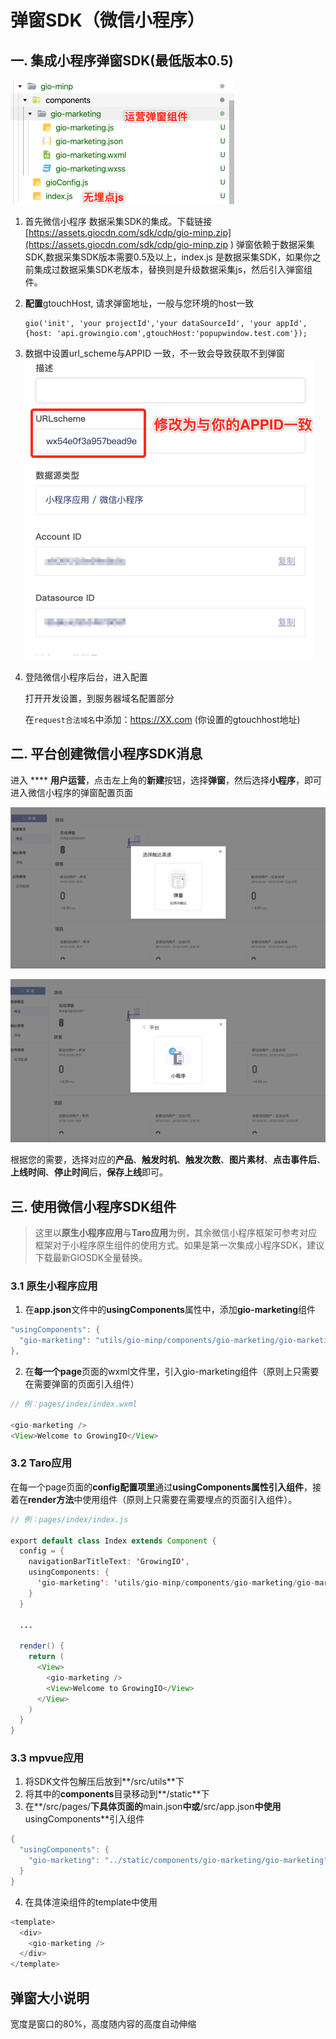 # 弹窗SDK（微信小程序）

## 一. 集成小程序弹窗SDK\(最低版本0.5\)

![](../../../../.gitbook/assets/image%20%28280%29.png)

1. 首先微信小程序 数据采集SDK的集成。下载链接 [https://assets.giocdn.com/sdk/cdp/gio-minp.zip](https://assets.giocdn.com/sdk/cdp/gio-minp.zip
   )  弹窗依赖于数据采集SDK,数据采集SDK版本需要0.5及以上，index.js 是数据采集SDK，如果你之前集成过数据采集SDK老版本，替换则是升级数据采集js，然后引入弹窗组件。
2. **配置**gtouchHost, 请求弹窗地址，一般与您环境的host一致

   ```text
   gio('init', 'your projectId','your dataSourceId', 'your appId', {host: 'api.growingio.com',gtouchHost:'popupwindow.test.com'});
   ```

3. 数据中设置url\_scheme与APPID 一致，不一致会导致获取不到弹窗  ![](../../../../.gitbook/assets/image%20%28296%29.png) 
4. 登陆微信小程序后台，进入配置

   打开开发设置，到服务器域名配置部分

   在`request合法域名`中添加：https://XX.com \(你设置的gtouchhost地址\)

## 二. 平台创建微信小程序SDK消息

进入 **** **用户运营**，点击左上角的**新建**按钮，选择**弹窗**，然后选择**小程序**，即可进入微信小程序的弹窗配置页面

![](../../../../.gitbook/assets/image%20%28260%29.png)

![](../../../../.gitbook/assets/image%20%28258%29.png)

根据您的需要，选择对应的**产品**、**触发时机**、**触发次数**、**图片素材**、**点击事件后**、**上线时间**、**停止时间**后，**保存上线**即可。

## 三. 使用微信小程序SDK组件

> 这里以**原生小程序应用**与**Taro应用**为例，其余微信小程序框架可参考对应框架对于小程序原生组件的使用方式。如果是第一次集成小程序SDK，建议下载最新GIOSDK全量替换。

### 3.1 原生小程序应用

1. 在**app.json**文件中的**usingComponents**属性中，添加**gio-marketing**组件

```java
"usingComponents": {
  "gio-marketing": "utils/gio-minp/components/gio-marketing/gio-marketing"
},
```

2. 在**每一个page**页面的wxml文件里，引入gio-marketing组件（原则上只需要在需要弹窗的页面引入组件）

```java
// 例：pages/index/index.wxml

<gio-marketing />
<View>Welcome to GrowingIO</View>
```

### 3.2 Taro应用

在每一个page页面的**config配置项里**通过**usingComponents属性引入组件**，接着在**render方法**中使用组件（原则上只需要在需要埋点的页面引入组件）。

```java
// 例：pages/index/index.js

export default class Index extends Component {
  config = {
    navigationBarTitleText: 'GrowingIO',
    usingComponents: {
      'gio-marketing': 'utils/gio-minp/components/gio-marketing/gio-marketing'
    }
  }
  
  ...
  
  render() {
    return (
      <View>
        <gio-marketing />
        <View>Welcome to GrowingIO</View>
      </View>
    )
  }
}
```

### 3.3 mpvue应用

1. 将SDK文件包解压后放到**/src/utils**下
2. 将其中的**components**目录移动到**/static**下
3. 在**/src/pages/**下具体页面的**main.json**中或**/src/app.json**中使用**usingComponents**引入组件

```java
{
  "usingComponents": {
    "gio-marketing": "../static/components/gio-marketing/gio-marketing"
  }
}
```

4. 在具体渲染组件的template中使用

```java
<template>
  <div>
    <gio-marketing />
  </div>
</template>
```

## 弹窗大小说明

  宽度是窗口的80%，高度随内容的高度自动伸缩

